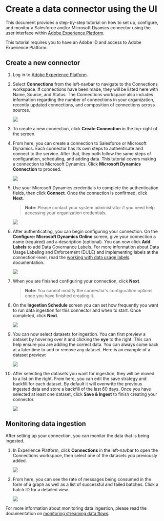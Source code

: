 # Create a data connector using the UI
This document provides a step-by-step tutorial on how to set up, configure, and monitor a Salesforce and/or Microsoft Dyamics connector using the user interface within [Adobe Experience Platform](https://platform.adobe.com). 

This tutorial requires you to have an Adobe ID and access to Adobe Experience Platform. 

## Create a new connector
1. Log in to [Adobe Experience Platform](https://platform.adobe.com/connection/create). 
2. Select **Connections** from the left-navbar to navigate to the Connections workspace. If connections have been made, they will be listed here with Name, Source, and Status. The Connections workspace also includes information regarding the number of connections in your organization, recently updated connections, and composition of connections across sources. 

    ![](images/AEP-connections.png)

3. To create a new connection, click **Create Connection** in the top-right of the screen.
4. From here, you can create a connection to Salesforce or Microsoft Dynamics. Each connector has its own steps to authenticate and connect to the service. After that, they both follow the same steps of configuration, scheduling, and adding data. This tutorial covers making a connection to Microsoft Dynamics. Click **Microsoft Dynamics Connection** to proceed. 

    ![](images/create-connection.png)

5. Use your Microsoft Dynamics credentials to complete the authentication fields, then click **Connect**. Once the connection is confirmed, click **Next**.

    >**Note:** Please contact your system administrator if you need help accessing your organization credentials. 

    ![](images/create-connector-microsoft-dynamics-connect.png)

6. After authenticating, you can begin configuring your connection. On the **Configure: Microsoft Dynamics Online** screen, give your connection a name (required) and a description (optional). You can now click **Add Labels** to add Data Governance Labels. For more information about Data Usage Labeling and Enforcement (DULE) and implementing labels at the connection-level, read the [working with data usage labels](../dule/dule_working_with_labels.md) documentation.

    ![](images/create-connector-microsoft-dynamics-online-configure.png)

7. When you are finished configuring your connection, click **Next**.

    > **Note:** You cannot modify the connector's configuration options once you have finished creating it.

8. On the **Ingestion Schedule** screen you can set how frequently you want to run data ingestion for this connector and when to start. Once completed, click **Next**.

    ![](images/create-connector-microsoft-dynamics-online-schedule.png)

9. You can now select datasets for ingestion. You can first preview a dataset by hovering over it and clicking the **eye** to the right. This can help ensure you are adding the correct data. You can always come back at a later time to add or remove any dataset. Here is an example of a dataset preview:

    ![](images/create-connector-microsoft-dynamics-online-add-data-preview.png)
    
10. After selecting the datasets you want for ingestion, they will be moved to a list on the right. From here, you can edit the save strategy and backfill for each dataset. By default it will overwrite the previous ingested data and store a backfill of the last 60 days. Once you have selected at least one dataset, click **Save & Ingest** to finish creating your connector.

    ![](images/create-connector-microsoft-dynamics-online-add-data-2.png)

## Monitoring data ingestion 
After setting up your connection, you can monitor the data that is being ingested. 

1. In Experience Platform, click **Connections** in the left-navbar to open the Connections workspace, then select one of the datasets you previously added.

    ![](images/connector-microsoft-dynamics-online-connection-details.png)

2. From here, you can see the rate of messages being consumed in the form of a graph as well as a list of successful and failed batches. Click a batch ID for a detailed view.

    ![](images/connector-microsoft-dynamics-online-dataset.png)

For more information about monitoring data ingestion, please read the documentation on [monitoring streaming data flows](../../technical_overview/streaming_ingest/monitor-data-flows.md).